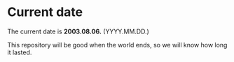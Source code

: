 # Current date

The current date is **2003.08.06.** (YYYY.MM.DD.)

This repository will be good when the world ends, so we will know how long it lasted.